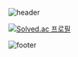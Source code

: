 ![header](https://capsule-render.vercel.app/api?type=waving&color=ffd857&height=100&section=header&text=mango&fontColor=f5f5f2&fontSize=90)

[![Solved.ac
프로필](http://mazassumnida.wtf/api/v2/generate_badge?boj=mng051)](https://solved.ac/mng051)

![footer](https://capsule-render.vercel.app/api?type=waving&color=ffd857&height=100&section=footer)



